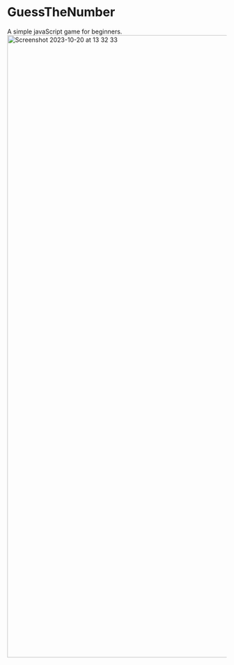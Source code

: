 # GuessTheNumber
A simple javaScript game for beginners.
<img width="1427" alt="Screenshot 2023-10-20 at 13 32 33" src="https://github.com/TahiraIkram/GuessTheNumber/assets/136812137/c3deac0c-f774-4684-ab68-b48fe9135ee5">
